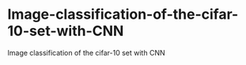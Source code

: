 # Image-classification-of-the-cifar-10-set-with-CNN
Image classification of the cifar-10 set with CNN
